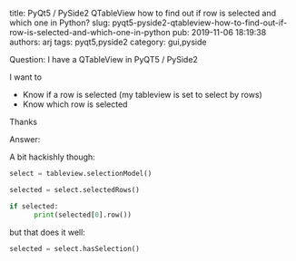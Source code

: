 title: PyQt5 / PySide2 QTableView how to find out if row is selected and which one in Python?
slug: pyqt5-pyside2-qtableview-how-to-find-out-if-row-is-selected-and-which-one-in-python
pub: 2019-11-06 18:19:38
authors: arj
tags: pyqt5,pyside2
category: gui,pyside

Question: I have a QTableView in PyQT5 / PySide2

I want to
* Know if a row is selected (my tableview is set to select by rows)
* Know which row is selected


Thanks

Answer:

A bit hackishly though:

```python
select = tableview.selectionModel()

selected = select.selectedRows()

if selected:
      print(selected[0].row())
```

but that does it well:

```python
selected = select.hasSelection()
```

